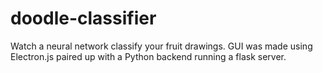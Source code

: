 # doodle-classifier

Watch a neural network classify your fruit drawings.
GUI was made using Electron.js paired up with a Python backend running a flask server.
